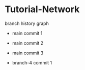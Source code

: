 # Tutorial-Network
 branch history graph

- main commit 1
- main commit 2
- main commit 3




- branch-4 commit 1
